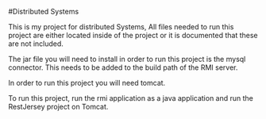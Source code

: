 #Distributed Systems


This is my project for distributed Systems, All files needed to run this project are either located inside of the project or it is documented that these are not included.

The jar file you will need to install in order to run this project is the mysql connector. This needs to be added to the build path of the RMI server.

In order to run this project you will need tomcat.

To run this project, run the rmi application as a java application and run the RestJersey project on Tomcat.


